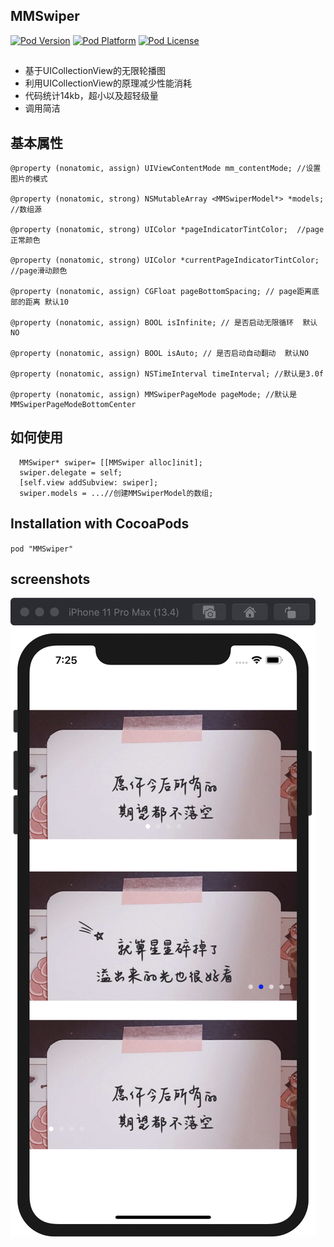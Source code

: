 ## MMSwiper
[![Pod Version](http://img.shields.io/cocoapods/v/MMSwiper.svg?style=flat)](http://cocoadocs.org/docsets/MMSwiper/)
[![Pod Platform](http://img.shields.io/cocoapods/p/MMSwiper.svg?style=flat)](http://cocoadocs.org/docsets/MMSwiper/)
[![Pod License](http://img.shields.io/cocoapods/l/SDWebImage.svg?style=flat)](https://www.apache.org/licenses/LICENSE-2.0.html)

##
* 基于UICollectionView的无限轮播图
* 利用UICollectionView的原理减少性能消耗
* 代码统计14kb，超小以及超轻级量
* 调用简洁

## 基本属性

```
@property (nonatomic, assign) UIViewContentMode mm_contentMode; //设置图片的模式

@property (nonatomic, strong) NSMutableArray <MMSwiperModel*> *models; //数组源

@property (nonatomic, strong) UIColor *pageIndicatorTintColor;  //page正常颜色

@property (nonatomic, strong) UIColor *currentPageIndicatorTintColor; //page滑动颜色

@property (nonatomic, assign) CGFloat pageBottomSpacing; // page距离底部的距离 默认10

@property (nonatomic, assign) BOOL isInfinite; // 是否启动无限循环  默认NO

@property (nonatomic, assign) BOOL isAuto; // 是否启动自动翻动  默认NO

@property (nonatomic, assign) NSTimeInterval timeInterval; //默认是3.0f

@property (nonatomic, assign) MMSwiperPageMode pageMode; //默认是MMSwiperPageModeBottomCenter

```

## 如何使用
```
  MMSwiper* swiper= [[MMSwiper alloc]init];
  swiper.delegate = self;
  [self.view addSubview: swiper];
  swiper.models = ...//创建MMSwiperModel的数组;

```


## Installation with CocoaPods

`pod "MMSwiper"
`



## screenshots
![](image/C428F762-5C65-4100-936A-5783B75217EF.png)
